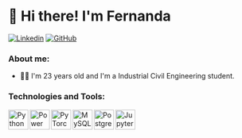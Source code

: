 # 👋 Hi there! I'm Fernanda  

[![Linkedin](https://img.shields.io/badge/-LinkedIn-blue?style=flat&logo=Linkedin&logoColor=white)](https://www.linkedin.com/in/fernanda-saavedra-donoso/)
[![GitHub](https://img.shields.io/badge/-GitHub-black?style=flat&logo=GitHub&logoColor=white)](https://github.com/FernandaSD)

### About me:

- 👩‍🎓 I'm 23 years old and I'm a Industrial Civil Engineering student.


### Technologies and Tools:
<img align="left" title="Python" alt="Python" width="40px" src="https://www.vectorlogo.zone/logos/python/python-icon.svg" />
<img align="left" title="Power BI" alt="Power BI" width="40px" src="https://www.vectorlogo.zone/logos/microsoft_powerbi/microsoft_powerbi-icon.svg" />
<img align="left" title="PyTorch" alt="PyTorch" width="40px" src="https://www.vectorlogo.zone/logos/pytorch/pytorch-icon.svg" />
<img align="left" title="MySQL" alt="MySQL" width="40px" src="https://www.vectorlogo.zone/logos/mysql/mysql-icon.svg" />
<img align="left" title="PostgreSQL" alt="PostgreSQL" width="40px" src="https://www.vectorlogo.zone/logos/postgresql/postgresql-icon.svg" />
<img align="left" title="Jupyter" alt="Jupyter" width="40px" src="https://www.vectorlogo.zone/logos/jupyter/jupyter-icon.svg" />
